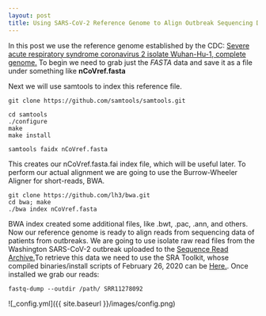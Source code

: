 ```yaml
---
layout: post
title: Using SARS-CoV-2 Reference Genome to Align Outbreak Sequencing Data
---
```


In this post we use the reference genome established by the CDC: [Severe acute respiratory syndrome coronavirus 2 isolate Wuhan-Hu-1, complete genome.](https://www.ncbi.nlm.nih.gov/nuccore/1798174254) To begin we need to grab just the *FASTA* data and save it as a file under something like **nCoVref.fasta** 

Next we will use samtools to index this reference file.

    git clone https://github.com/samtools/samtools.git
    
    cd samtools
    ./configure
    make
    make install
    
    samtools faidx nCoVref.fasta

This creates our nCoVref.fasta.fai index file, which will be useful later. To perform our actual alignment we are going to use the Burrow-Wheeler Aligner for short-reads, BWA. 

    git clone https://github.com/lh3/bwa.git
    cd bwa; make
    ./bwa index nCoVref.fasta
    
BWA index created some additional files, like .bwt, .pac, .ann, and others. Now our reference genome is ready to align reads from sequencing data of patients from outbreaks. We are going to use isolate raw read files from the Washington SARS-CoV-2 outbreak uploaded to the [Sequence Read Archive.](https://trace.ncbi.nlm.nih.gov/Traces/sra/?run=SRR11278092)To retrieve this data we need to use the SRA Toolkit, whose compiled binaries/install scripts of February 26, 2020 can be [Here.](https://trace.ncbi.nlm.nih.gov/Traces/sra/sra.cgi?view=software). Once installed we grab our reads:

    fastq-dump --outdir /path/ SRR11278092



![_config.yml]({{ site.baseurl }}/images/config.png)

